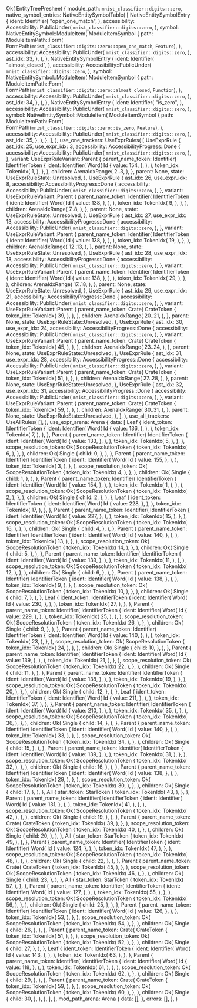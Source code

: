 Ok(
    EntityTreePresheet {
        module_path: `mnist_classifier::digits::zero`,
        native_symbol_entries: NativeEntitySymbolTable(
            [
                NativeEntitySymbolEntry {
                    ident: Identifier(
                        "open_one_match",
                    ),
                    accessibility: Accessibility::PublicUnder(
                        `mnist_classifier::digits::zero`,
                    ),
                    symbol: NativeEntitySymbol::ModuleItem(
                        ModuleItemSymbol {
                            path: ModuleItemPath::Form(
                                FormPath(`mnist_classifier::digits::zero::open_one_match`, `Feature`),
                            ),
                            accessibility: Accessibility::PublicUnder(
                                `mnist_classifier::digits::zero`,
                            ),
                            ast_idx: 33,
                        },
                    ),
                },
                NativeEntitySymbolEntry {
                    ident: Identifier(
                        "almost_closed",
                    ),
                    accessibility: Accessibility::PublicUnder(
                        `mnist_classifier::digits::zero`,
                    ),
                    symbol: NativeEntitySymbol::ModuleItem(
                        ModuleItemSymbol {
                            path: ModuleItemPath::Form(
                                FormPath(`mnist_classifier::digits::zero::almost_closed`, `Function`),
                            ),
                            accessibility: Accessibility::PublicUnder(
                                `mnist_classifier::digits::zero`,
                            ),
                            ast_idx: 34,
                        },
                    ),
                },
                NativeEntitySymbolEntry {
                    ident: Identifier(
                        "is_zero",
                    ),
                    accessibility: Accessibility::PublicUnder(
                        `mnist_classifier::digits::zero`,
                    ),
                    symbol: NativeEntitySymbol::ModuleItem(
                        ModuleItemSymbol {
                            path: ModuleItemPath::Form(
                                FormPath(`mnist_classifier::digits::zero::is_zero`, `Feature`),
                            ),
                            accessibility: Accessibility::PublicUnder(
                                `mnist_classifier::digits::zero`,
                            ),
                            ast_idx: 35,
                        },
                    ),
                },
            ],
        ),
        use_one_trackers: UseExprRules(
            [
                UseExprRule {
                    ast_idx: 25,
                    use_expr_idx: 3,
                    accessibility: AccessibilityProgress::Done {
                        accessibility: Accessibility::PublicUnder(
                            `mnist_classifier::digits::zero`,
                        ),
                    },
                    variant: UseExprRuleVariant::Parent {
                        parent_name_token: Identifier(
                            IdentifierToken {
                                ident: Identifier(
                                    Word(
                                        Id {
                                            value: 154,
                                        },
                                    ),
                                ),
                                token_idx: TokenIdx(
                                    1,
                                ),
                            },
                        ),
                        children: ArenaIdxRange(
                            2..3,
                        ),
                    },
                    parent: None,
                    state: UseExprRuleState::Unresolved,
                },
                UseExprRule {
                    ast_idx: 26,
                    use_expr_idx: 8,
                    accessibility: AccessibilityProgress::Done {
                        accessibility: Accessibility::PublicUnder(
                            `mnist_classifier::digits::zero`,
                        ),
                    },
                    variant: UseExprRuleVariant::Parent {
                        parent_name_token: Identifier(
                            IdentifierToken {
                                ident: Identifier(
                                    Word(
                                        Id {
                                            value: 138,
                                        },
                                    ),
                                ),
                                token_idx: TokenIdx(
                                    9,
                                ),
                            },
                        ),
                        children: ArenaIdxRange(
                            7..8,
                        ),
                    },
                    parent: None,
                    state: UseExprRuleState::Unresolved,
                },
                UseExprRule {
                    ast_idx: 27,
                    use_expr_idx: 13,
                    accessibility: AccessibilityProgress::Done {
                        accessibility: Accessibility::PublicUnder(
                            `mnist_classifier::digits::zero`,
                        ),
                    },
                    variant: UseExprRuleVariant::Parent {
                        parent_name_token: Identifier(
                            IdentifierToken {
                                ident: Identifier(
                                    Word(
                                        Id {
                                            value: 138,
                                        },
                                    ),
                                ),
                                token_idx: TokenIdx(
                                    19,
                                ),
                            },
                        ),
                        children: ArenaIdxRange(
                            12..13,
                        ),
                    },
                    parent: None,
                    state: UseExprRuleState::Unresolved,
                },
                UseExprRule {
                    ast_idx: 28,
                    use_expr_idx: 18,
                    accessibility: AccessibilityProgress::Done {
                        accessibility: Accessibility::PublicUnder(
                            `mnist_classifier::digits::zero`,
                        ),
                    },
                    variant: UseExprRuleVariant::Parent {
                        parent_name_token: Identifier(
                            IdentifierToken {
                                ident: Identifier(
                                    Word(
                                        Id {
                                            value: 138,
                                        },
                                    ),
                                ),
                                token_idx: TokenIdx(
                                    29,
                                ),
                            },
                        ),
                        children: ArenaIdxRange(
                            17..18,
                        ),
                    },
                    parent: None,
                    state: UseExprRuleState::Unresolved,
                },
                UseExprRule {
                    ast_idx: 29,
                    use_expr_idx: 21,
                    accessibility: AccessibilityProgress::Done {
                        accessibility: Accessibility::PublicUnder(
                            `mnist_classifier::digits::zero`,
                        ),
                    },
                    variant: UseExprRuleVariant::Parent {
                        parent_name_token: Crate(
                            CrateToken {
                                token_idx: TokenIdx(
                                    39,
                                ),
                            },
                        ),
                        children: ArenaIdxRange(
                            20..21,
                        ),
                    },
                    parent: None,
                    state: UseExprRuleState::Unresolved,
                },
                UseExprRule {
                    ast_idx: 30,
                    use_expr_idx: 24,
                    accessibility: AccessibilityProgress::Done {
                        accessibility: Accessibility::PublicUnder(
                            `mnist_classifier::digits::zero`,
                        ),
                    },
                    variant: UseExprRuleVariant::Parent {
                        parent_name_token: Crate(
                            CrateToken {
                                token_idx: TokenIdx(
                                    45,
                                ),
                            },
                        ),
                        children: ArenaIdxRange(
                            23..24,
                        ),
                    },
                    parent: None,
                    state: UseExprRuleState::Unresolved,
                },
                UseExprRule {
                    ast_idx: 31,
                    use_expr_idx: 28,
                    accessibility: AccessibilityProgress::Done {
                        accessibility: Accessibility::PublicUnder(
                            `mnist_classifier::digits::zero`,
                        ),
                    },
                    variant: UseExprRuleVariant::Parent {
                        parent_name_token: Crate(
                            CrateToken {
                                token_idx: TokenIdx(
                                    51,
                                ),
                            },
                        ),
                        children: ArenaIdxRange(
                            27..28,
                        ),
                    },
                    parent: None,
                    state: UseExprRuleState::Unresolved,
                },
                UseExprRule {
                    ast_idx: 32,
                    use_expr_idx: 31,
                    accessibility: AccessibilityProgress::Done {
                        accessibility: Accessibility::PublicUnder(
                            `mnist_classifier::digits::zero`,
                        ),
                    },
                    variant: UseExprRuleVariant::Parent {
                        parent_name_token: Crate(
                            CrateToken {
                                token_idx: TokenIdx(
                                    59,
                                ),
                            },
                        ),
                        children: ArenaIdxRange(
                            30..31,
                        ),
                    },
                    parent: None,
                    state: UseExprRuleState::Unresolved,
                },
            ],
        ),
        use_all_trackers: UseAllRules(
            [],
        ),
        use_expr_arena: Arena {
            data: [
                Leaf {
                    ident_token: IdentifierToken {
                        ident: Identifier(
                            Word(
                                Id {
                                    value: 136,
                                },
                            ),
                        ),
                        token_idx: TokenIdx(
                            7,
                        ),
                    },
                },
                Parent {
                    parent_name_token: Identifier(
                        IdentifierToken {
                            ident: Identifier(
                                Word(
                                    Id {
                                        value: 133,
                                    },
                                ),
                            ),
                            token_idx: TokenIdx(
                                5,
                            ),
                        },
                    ),
                    scope_resolution_token: Ok(
                        ScopeResolutionToken {
                            token_idx: TokenIdx(
                                6,
                            ),
                        },
                    ),
                    children: Ok(
                        Single {
                            child: 0,
                        },
                    ),
                },
                Parent {
                    parent_name_token: Identifier(
                        IdentifierToken {
                            ident: Identifier(
                                Word(
                                    Id {
                                        value: 155,
                                    },
                                ),
                            ),
                            token_idx: TokenIdx(
                                3,
                            ),
                        },
                    ),
                    scope_resolution_token: Ok(
                        ScopeResolutionToken {
                            token_idx: TokenIdx(
                                4,
                            ),
                        },
                    ),
                    children: Ok(
                        Single {
                            child: 1,
                        },
                    ),
                },
                Parent {
                    parent_name_token: Identifier(
                        IdentifierToken {
                            ident: Identifier(
                                Word(
                                    Id {
                                        value: 154,
                                    },
                                ),
                            ),
                            token_idx: TokenIdx(
                                1,
                            ),
                        },
                    ),
                    scope_resolution_token: Ok(
                        ScopeResolutionToken {
                            token_idx: TokenIdx(
                                2,
                            ),
                        },
                    ),
                    children: Ok(
                        Single {
                            child: 2,
                        },
                    ),
                },
                Leaf {
                    ident_token: IdentifierToken {
                        ident: Identifier(
                            Word(
                                Id {
                                    value: 228,
                                },
                            ),
                        ),
                        token_idx: TokenIdx(
                            17,
                        ),
                    },
                },
                Parent {
                    parent_name_token: Identifier(
                        IdentifierToken {
                            ident: Identifier(
                                Word(
                                    Id {
                                        value: 227,
                                    },
                                ),
                            ),
                            token_idx: TokenIdx(
                                15,
                            ),
                        },
                    ),
                    scope_resolution_token: Ok(
                        ScopeResolutionToken {
                            token_idx: TokenIdx(
                                16,
                            ),
                        },
                    ),
                    children: Ok(
                        Single {
                            child: 4,
                        },
                    ),
                },
                Parent {
                    parent_name_token: Identifier(
                        IdentifierToken {
                            ident: Identifier(
                                Word(
                                    Id {
                                        value: 140,
                                    },
                                ),
                            ),
                            token_idx: TokenIdx(
                                13,
                            ),
                        },
                    ),
                    scope_resolution_token: Ok(
                        ScopeResolutionToken {
                            token_idx: TokenIdx(
                                14,
                            ),
                        },
                    ),
                    children: Ok(
                        Single {
                            child: 5,
                        },
                    ),
                },
                Parent {
                    parent_name_token: Identifier(
                        IdentifierToken {
                            ident: Identifier(
                                Word(
                                    Id {
                                        value: 139,
                                    },
                                ),
                            ),
                            token_idx: TokenIdx(
                                11,
                            ),
                        },
                    ),
                    scope_resolution_token: Ok(
                        ScopeResolutionToken {
                            token_idx: TokenIdx(
                                12,
                            ),
                        },
                    ),
                    children: Ok(
                        Single {
                            child: 6,
                        },
                    ),
                },
                Parent {
                    parent_name_token: Identifier(
                        IdentifierToken {
                            ident: Identifier(
                                Word(
                                    Id {
                                        value: 138,
                                    },
                                ),
                            ),
                            token_idx: TokenIdx(
                                9,
                            ),
                        },
                    ),
                    scope_resolution_token: Ok(
                        ScopeResolutionToken {
                            token_idx: TokenIdx(
                                10,
                            ),
                        },
                    ),
                    children: Ok(
                        Single {
                            child: 7,
                        },
                    ),
                },
                Leaf {
                    ident_token: IdentifierToken {
                        ident: Identifier(
                            Word(
                                Id {
                                    value: 230,
                                },
                            ),
                        ),
                        token_idx: TokenIdx(
                            27,
                        ),
                    },
                },
                Parent {
                    parent_name_token: Identifier(
                        IdentifierToken {
                            ident: Identifier(
                                Word(
                                    Id {
                                        value: 229,
                                    },
                                ),
                            ),
                            token_idx: TokenIdx(
                                25,
                            ),
                        },
                    ),
                    scope_resolution_token: Ok(
                        ScopeResolutionToken {
                            token_idx: TokenIdx(
                                26,
                            ),
                        },
                    ),
                    children: Ok(
                        Single {
                            child: 9,
                        },
                    ),
                },
                Parent {
                    parent_name_token: Identifier(
                        IdentifierToken {
                            ident: Identifier(
                                Word(
                                    Id {
                                        value: 140,
                                    },
                                ),
                            ),
                            token_idx: TokenIdx(
                                23,
                            ),
                        },
                    ),
                    scope_resolution_token: Ok(
                        ScopeResolutionToken {
                            token_idx: TokenIdx(
                                24,
                            ),
                        },
                    ),
                    children: Ok(
                        Single {
                            child: 10,
                        },
                    ),
                },
                Parent {
                    parent_name_token: Identifier(
                        IdentifierToken {
                            ident: Identifier(
                                Word(
                                    Id {
                                        value: 139,
                                    },
                                ),
                            ),
                            token_idx: TokenIdx(
                                21,
                            ),
                        },
                    ),
                    scope_resolution_token: Ok(
                        ScopeResolutionToken {
                            token_idx: TokenIdx(
                                22,
                            ),
                        },
                    ),
                    children: Ok(
                        Single {
                            child: 11,
                        },
                    ),
                },
                Parent {
                    parent_name_token: Identifier(
                        IdentifierToken {
                            ident: Identifier(
                                Word(
                                    Id {
                                        value: 138,
                                    },
                                ),
                            ),
                            token_idx: TokenIdx(
                                19,
                            ),
                        },
                    ),
                    scope_resolution_token: Ok(
                        ScopeResolutionToken {
                            token_idx: TokenIdx(
                                20,
                            ),
                        },
                    ),
                    children: Ok(
                        Single {
                            child: 12,
                        },
                    ),
                },
                Leaf {
                    ident_token: IdentifierToken {
                        ident: Identifier(
                            Word(
                                Id {
                                    value: 211,
                                },
                            ),
                        ),
                        token_idx: TokenIdx(
                            37,
                        ),
                    },
                },
                Parent {
                    parent_name_token: Identifier(
                        IdentifierToken {
                            ident: Identifier(
                                Word(
                                    Id {
                                        value: 210,
                                    },
                                ),
                            ),
                            token_idx: TokenIdx(
                                35,
                            ),
                        },
                    ),
                    scope_resolution_token: Ok(
                        ScopeResolutionToken {
                            token_idx: TokenIdx(
                                36,
                            ),
                        },
                    ),
                    children: Ok(
                        Single {
                            child: 14,
                        },
                    ),
                },
                Parent {
                    parent_name_token: Identifier(
                        IdentifierToken {
                            ident: Identifier(
                                Word(
                                    Id {
                                        value: 140,
                                    },
                                ),
                            ),
                            token_idx: TokenIdx(
                                33,
                            ),
                        },
                    ),
                    scope_resolution_token: Ok(
                        ScopeResolutionToken {
                            token_idx: TokenIdx(
                                34,
                            ),
                        },
                    ),
                    children: Ok(
                        Single {
                            child: 15,
                        },
                    ),
                },
                Parent {
                    parent_name_token: Identifier(
                        IdentifierToken {
                            ident: Identifier(
                                Word(
                                    Id {
                                        value: 139,
                                    },
                                ),
                            ),
                            token_idx: TokenIdx(
                                31,
                            ),
                        },
                    ),
                    scope_resolution_token: Ok(
                        ScopeResolutionToken {
                            token_idx: TokenIdx(
                                32,
                            ),
                        },
                    ),
                    children: Ok(
                        Single {
                            child: 16,
                        },
                    ),
                },
                Parent {
                    parent_name_token: Identifier(
                        IdentifierToken {
                            ident: Identifier(
                                Word(
                                    Id {
                                        value: 138,
                                    },
                                ),
                            ),
                            token_idx: TokenIdx(
                                29,
                            ),
                        },
                    ),
                    scope_resolution_token: Ok(
                        ScopeResolutionToken {
                            token_idx: TokenIdx(
                                30,
                            ),
                        },
                    ),
                    children: Ok(
                        Single {
                            child: 17,
                        },
                    ),
                },
                All {
                    star_token: StarToken {
                        token_idx: TokenIdx(
                            43,
                        ),
                    },
                },
                Parent {
                    parent_name_token: Identifier(
                        IdentifierToken {
                            ident: Identifier(
                                Word(
                                    Id {
                                        value: 131,
                                    },
                                ),
                            ),
                            token_idx: TokenIdx(
                                41,
                            ),
                        },
                    ),
                    scope_resolution_token: Ok(
                        ScopeResolutionToken {
                            token_idx: TokenIdx(
                                42,
                            ),
                        },
                    ),
                    children: Ok(
                        Single {
                            child: 19,
                        },
                    ),
                },
                Parent {
                    parent_name_token: Crate(
                        CrateToken {
                            token_idx: TokenIdx(
                                39,
                            ),
                        },
                    ),
                    scope_resolution_token: Ok(
                        ScopeResolutionToken {
                            token_idx: TokenIdx(
                                40,
                            ),
                        },
                    ),
                    children: Ok(
                        Single {
                            child: 20,
                        },
                    ),
                },
                All {
                    star_token: StarToken {
                        token_idx: TokenIdx(
                            49,
                        ),
                    },
                },
                Parent {
                    parent_name_token: Identifier(
                        IdentifierToken {
                            ident: Identifier(
                                Word(
                                    Id {
                                        value: 124,
                                    },
                                ),
                            ),
                            token_idx: TokenIdx(
                                47,
                            ),
                        },
                    ),
                    scope_resolution_token: Ok(
                        ScopeResolutionToken {
                            token_idx: TokenIdx(
                                48,
                            ),
                        },
                    ),
                    children: Ok(
                        Single {
                            child: 22,
                        },
                    ),
                },
                Parent {
                    parent_name_token: Crate(
                        CrateToken {
                            token_idx: TokenIdx(
                                45,
                            ),
                        },
                    ),
                    scope_resolution_token: Ok(
                        ScopeResolutionToken {
                            token_idx: TokenIdx(
                                46,
                            ),
                        },
                    ),
                    children: Ok(
                        Single {
                            child: 23,
                        },
                    ),
                },
                All {
                    star_token: StarToken {
                        token_idx: TokenIdx(
                            57,
                        ),
                    },
                },
                Parent {
                    parent_name_token: Identifier(
                        IdentifierToken {
                            ident: Identifier(
                                Word(
                                    Id {
                                        value: 127,
                                    },
                                ),
                            ),
                            token_idx: TokenIdx(
                                55,
                            ),
                        },
                    ),
                    scope_resolution_token: Ok(
                        ScopeResolutionToken {
                            token_idx: TokenIdx(
                                56,
                            ),
                        },
                    ),
                    children: Ok(
                        Single {
                            child: 25,
                        },
                    ),
                },
                Parent {
                    parent_name_token: Identifier(
                        IdentifierToken {
                            ident: Identifier(
                                Word(
                                    Id {
                                        value: 126,
                                    },
                                ),
                            ),
                            token_idx: TokenIdx(
                                53,
                            ),
                        },
                    ),
                    scope_resolution_token: Ok(
                        ScopeResolutionToken {
                            token_idx: TokenIdx(
                                54,
                            ),
                        },
                    ),
                    children: Ok(
                        Single {
                            child: 26,
                        },
                    ),
                },
                Parent {
                    parent_name_token: Crate(
                        CrateToken {
                            token_idx: TokenIdx(
                                51,
                            ),
                        },
                    ),
                    scope_resolution_token: Ok(
                        ScopeResolutionToken {
                            token_idx: TokenIdx(
                                52,
                            ),
                        },
                    ),
                    children: Ok(
                        Single {
                            child: 27,
                        },
                    ),
                },
                Leaf {
                    ident_token: IdentifierToken {
                        ident: Identifier(
                            Word(
                                Id {
                                    value: 143,
                                },
                            ),
                        ),
                        token_idx: TokenIdx(
                            63,
                        ),
                    },
                },
                Parent {
                    parent_name_token: Identifier(
                        IdentifierToken {
                            ident: Identifier(
                                Word(
                                    Id {
                                        value: 118,
                                    },
                                ),
                            ),
                            token_idx: TokenIdx(
                                61,
                            ),
                        },
                    ),
                    scope_resolution_token: Ok(
                        ScopeResolutionToken {
                            token_idx: TokenIdx(
                                62,
                            ),
                        },
                    ),
                    children: Ok(
                        Single {
                            child: 29,
                        },
                    ),
                },
                Parent {
                    parent_name_token: Crate(
                        CrateToken {
                            token_idx: TokenIdx(
                                59,
                            ),
                        },
                    ),
                    scope_resolution_token: Ok(
                        ScopeResolutionToken {
                            token_idx: TokenIdx(
                                60,
                            ),
                        },
                    ),
                    children: Ok(
                        Single {
                            child: 30,
                        },
                    ),
                },
            ],
        },
        mod_path_arena: Arena {
            data: [],
        },
        errors: [],
    },
)